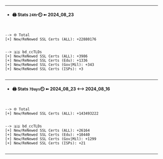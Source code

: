 

---
- #### 🖨️ **Stats** `24Hr`⏲️ ➼ 2024_08_23
```console


--> 🌐 Total
[+] New/ReNewed SSL Certs (ALL): +22880176


--> 🇧🇩 bd_ccTLDs
[+] New/ReNewed SSL Certs (ALL): +3986
[+] New/ReNewed SSL Certs (Edu): +1336
[+] New/ReNewed SSL Certs (Gov|Mil): +343
[+] New/ReNewed SSL Certs (ISPs): +3


```

---
- #### 🖨️ **Stats** `7Days`⏲️ ➼ 2024_08_23 <--> 2024_08_16
```console


--> 🌐 Total
[+] New/ReNewed SSL Certs (ALL): +143493222


--> 🇧🇩 bd_ccTLDs
[+] New/ReNewed SSL Certs (ALL): +26164
[+] New/ReNewed SSL Certs (Edu): +10440
[+] New/ReNewed SSL Certs (Gov|Mil): +1299
[+] New/ReNewed SSL Certs (ISPs): +21


```

---

